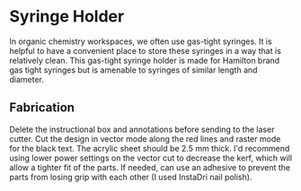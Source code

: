# Syringe Holder

In organic chemistry workspaces, we often use gas-tight syringes. It is helpful to have a convenient place to store these syringes in a way that is relatively clean. This gas-tight syringe holder is made for Hamilton brand gas tight syringes but is amenable to syringes of similar length and diameter.

## Fabrication

Delete the instructional box and annotations before sending to the laser cutter. Cut the design in vector mode along the red lines and raster mode for the black text. The acrylic sheet should be 2.5 mm thick. I'd recommend using lower power settings on the vector cut to decrease the kerf, which will allow a tighter fit of the parts. If needed, can use an adhesive to prevent the parts from losing grip with each other (I used InstaDri nail polish).
